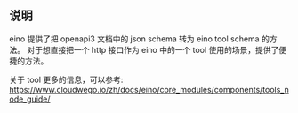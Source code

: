 ## 说明

eino 提供了把 openapi3 文档中的 json schema 转为 eino tool schema 的方法。
对于想直接把一个 http 接口作为 eino 中的一个 tool 使用的场景，提供了便捷的方法。

关于 tool 更多的信息，可以参考: https://www.cloudwego.io/zh/docs/eino/core_modules/components/tools_node_guide/
